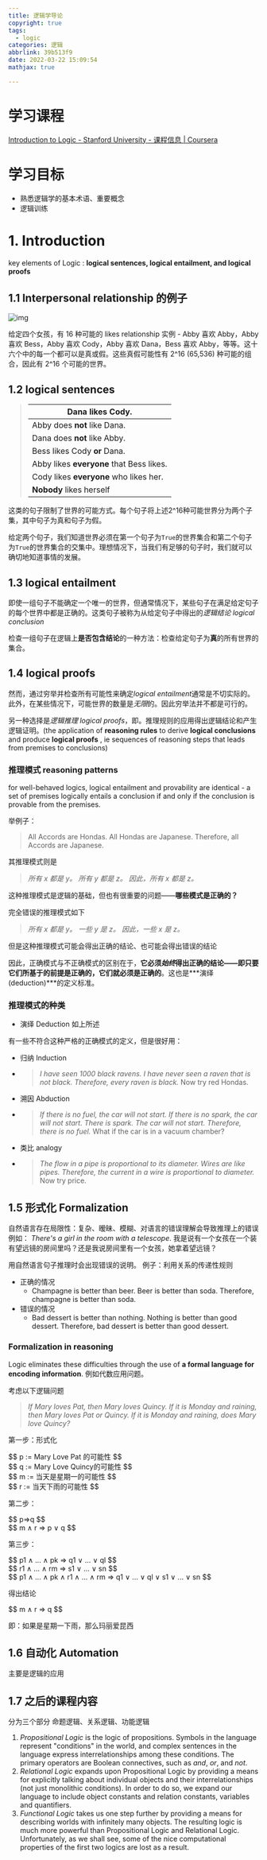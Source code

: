 ```yaml
---
title: 逻辑学导论
copyright: true
tags:
  - logic
categories: 逻辑
abbrlink: 39b513f9
date: 2022-03-22 15:09:54
mathjax: true

---
```


<!-- toc -->

# 学习课程

[Introduction to Logic - Stanford University - 课程信息 | Coursera](https://www.coursera.org/learn/logic-introduction/home/info)

# 学习目标

- 熟悉逻辑学的基本术语、重要概念
- 逻辑训练

# 1. Introduction

 key elements of Logic : **logical sentences, logical entailment, and logical proofs**

## 1.1 Interpersonal relationship 的例子

![img](http://intrologic.stanford.edu/images/worldall.png)

给定四个女孩，有 16 种可能的 likes relationship 实例 - Abby 喜欢 Abby，Abby 喜欢 Bess，Abby 喜欢 Cody，Abby 喜欢 Dana，Bess 喜欢 Abby，等等。这十六个中的每一个都可以是真或假。这些真假可能性有 2^16 (65,536) 种可能的组合，因此有 2^16 个可能的世界。



## 1.2 logical sentences

> | Dana likes Cody.                         |
> | ---------------------------------------- |
> | Abby does **not** like Dana.             |
> | Dana does **not** like Abby.             |
> | Bess likes Cody **or** Dana.             |
> | Abby likes **everyone** that Bess likes. |
> | Cody likes **everyone** who likes her.   |
> | **Nobody** likes herself                 |

这类的句子限制了世界的可能方式。每个句子将上述2^16种可能世界分为两个子集，其中句子为真和句子为假。

给定两个句子，我们知道世界必须在第一个句子为`True`的世界集合和第二个句子为`True`的世界集合的交集中。理想情况下，当我们有足够的句子时，我们就可以确切地知道事情的发展。


## 1.3 logical entailment

即使一组句子不能确定一个唯一的世界，但通常情况下，某些句子在满足给定句子的每个世界中都是正确的。这类句子被称为从给定句子中得出的*逻辑结论 logical conclusion* 

检查一组句子在逻辑上**是否包含结论**的一种方法：检查给定句子为**真**的所有世界的集合。


## 1.4 logical proofs

然而，通过穷举并检查所有可能性来确定*logical entailment*通常是不切实际的。此外，在某些情况下，可能世界的数量是*无限*的。因此穷举法并不都是可行的。

另一种选择是*逻辑推理 logical proofs*，即。推理规则的应用得出逻辑结论和产生逻辑证明。(the application of **reasoning rules** to derive **logical conclusions** and produce **logical proofs** , ie sequences of reasoning steps that leads from premises to conclusions)

### 推理模式 reasoning patterns

for well-behaved logics, logical entailment and provability are identical - a set of premises logically entails a conclusion if and only if the conclusion is provable from the premises.

举例子：
> All Accords are Hondas.
> All Hondas are Japanese.
> Therefore, all Accords are Japanese.

其推理模式则是

> *所有 x 都是 y。*
> *所有 y 都是 z。*
> *因此，所有 x 都是 z。*

这种推理模式是逻辑的基础，但也有很重要的问题——**哪些模式是正确的？**

完全错误的推理模式如下

> *所有 x 都是 y。*
> *一些 y 是 z。*
> *因此，一些 x 是 z。*

但是这种推理模式可能会得出正确的结论、也可能会得出错误的结论

因此，正确模式与不正确模式的区别在于，**它必须*始终*得出正确的结论——即只要它们所基于的前提是正确的，它们就必须是正确的**。这也是***演绎(deduction)***的定义标准。

### 推理模式的种类

- 演绎 Deduction 如上所述

有一些不符合这种严格的正确模式的定义，但是很好用：

- 归纳 Induction 

- > *I have seen 1000 black ravens.*
  > *I have never seen a raven that is not black.*
  > *Therefore, every raven is black.*
  > Now try red Hondas.

- 溯因 Abduction 

- > *If there is no fuel, the car will not start.*
  > *If there is no spark, the car will not start.*
  > *There is spark.*
  > *The car will not start.*
  > *Therefore, there is no fuel.*
  > What if the car is in a vacuum chamber?

- 类比 analogy 

- > *The flow in a pipe is proportional to its diameter.*
  > *Wires are like pipes.*
  > *Therefore, the current in a wire is proportional to diameter.*
  > Now try price.

## 1.5 形式化 Formalization

自然语言存在局限性：复杂、暧昧、模糊、对语言的错误理解会导致推理上的错误
例如： *There's a girl in the room with a telescope*. 我是说有一个女孩在一个装有望远镜的房间里吗？还是我说房间里有一个女孩，她拿着望远镜？

用自然语言句子推理时会出现错误的说明。
例子：利用关系的传递性规则
- 正确的情况
    - Champagne is better than beer.
    Beer is better than soda.
    Therefore, champagne is better than soda.
- 错误的情况
	- Bad dessert is better than nothing.
	Nothing is better than good dessert.
	Therefore, bad dessert is better than good dessert.

###  Formalization in reasoning

Logic eliminates these difficulties through the use of **a formal language for encoding information**. 例如代数应用问题。



考虑以下逻辑问题

> *If Mary loves Pat, then Mary loves Quincy. If it is Monday and raining, then Mary loves Pat or Quincy. If it is Monday and raining, does Mary love Quincy?*

第一步：形式化
<div>
$$
p :=  Mary Love Pat 的可能性
$$
</div>
<div>
$$
q :=  Mary Love Quincy的可能性
$$
</div>
<div>
$$
m := 当天是星期一的可能性
$$
</div>
<div>
$$
r := 当天下雨的可能性
$$
</div>


第二步：
<div>
$$
p⇒q
$$
</div>
<div>
$$
m ∧ r ⇒ p ∨ q
$$
</div>

第三步：
<div>
$$
p1 ∧ ... ∧ pk	⇒	q1 ∨ ... ∨ ql 
$$
</div>
<div>
$$
r1 ∧ ... ∧ rm	⇒	s1 ∨ ... ∨ sn 
$$
</div>
<div>
$$
p1 ∧ ... ∧ pk ∧ r1 ∧ ... ∧ rm	⇒	q1 ∨ ... ∨ ql ∨ s1 ∨ ... ∨ sn
$$
</div>

得出结论

<div>
$$
m ∧ r	⇒	q
$$
</div>

即：如果是星期一下雨，那么玛丽爱昆西

## 1.6 自动化 Automation

主要是逻辑的应用



## 1.7 之后的课程内容

分为三个部分 命题逻辑、关系逻辑、功能逻辑

1. *Propositional Logic* is the logic of propositions. Symbols in the language represent "conditions" in the world, and complex sentences in the language express interrelationships among these conditions. The primary operators are Boolean connectives, such as *and*, *or*, and *not*.
2. *Relational Logic* expands upon Propositional Logic by providing a means for explicitly talking about individual objects and their interrelationships (not just monolithic conditions). In order to do so, we expand our language to include object constants and relation constants, variables and quantifiers.
3. *Functional Logic* takes us one step further by providing a means for describing worlds with infinitely many objects. The resulting logic is much more powerful than Propositional Logic and Relational Logic. Unfortunately, as we shall see, some of the nice computational properties of the first two logics are lost as a result.